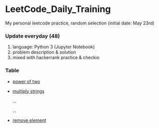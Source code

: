 # LeetCode_Daily_Training
My personal leetcode practice, random selection (initial date: May 23rd)
### Update everyday (48)
1) language: Python 3 (Jupyter Notebook)
2) problem description & solution 
3) mixed with hackerrank practice & checkio
### Table
* [power of two](https://github.com/xlyue92/LeetCode_Daily_Training/blob/master/%20power%20of%20two.ipynb)
* [multiply strings](https://github.com/xlyue92/LeetCode_Daily_Training/blob/master/multiply%20strings.ipynb)

     ...
     
     ...
   
* [remove element](https://github.com/xlyue92/LeetCode_Daily_Training/blob/master/remove%20element.ipynb)
